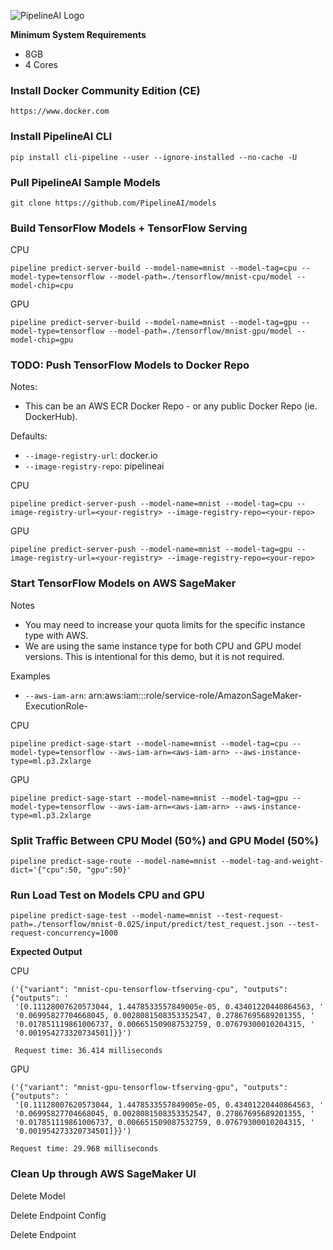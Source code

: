 ![PipelineAI Logo](http://pipeline.ai/assets/img/logo/pipelineai-split-black-258x62.png)

**Minimum System Requirements**
* 8GB
* 4 Cores

### Install Docker Community Edition (CE)
```
https://www.docker.com
```

### Install PipelineAI CLI
```
pip install cli-pipeline --user --ignore-installed --no-cache -U 
```

### Pull PipelineAI Sample Models
```
git clone https://github.com/PipelineAI/models
```

### Build TensorFlow Models + TensorFlow Serving
CPU
```
pipeline predict-server-build --model-name=mnist --model-tag=cpu --model-type=tensorflow --model-path=./tensorflow/mnist-cpu/model --model-chip=cpu
```
GPU
```
pipeline predict-server-build --model-name=mnist --model-tag=gpu --model-type=tensorflow --model-path=./tensorflow/mnist-gpu/model --model-chip=gpu
```

### TODO: Push TensorFlow Models to Docker Repo
Notes:  
* This can be an AWS ECR Docker Repo - or any public Docker Repo (ie. DockerHub).

Defaults:
* `--image-registry-url`:  docker.io
* `--image-registry-repo`:  pipelineai

CPU
```
pipeline predict-server-push --model-name=mnist --model-tag=cpu --image-registry-url=<your-registry> --image-registry-repo=<your-repo>
```

GPU
```
pipeline predict-server-push --model-name=mnist --model-tag=gpu --image-registry-url=<your-registry> --image-registry-repo=<your-repo>
```

### Start TensorFlow Models on AWS SageMaker
Notes
* You may need to increase your quota limits for the specific instance type with AWS.
* We are using the same instance type for both CPU and GPU model versions.  This is intentional for this demo, but it is not required.

Examples
* `--aws-iam-arn`: arn:aws:iam::<account-number>:role/service-role/AmazonSageMaker-ExecutionRole-<timestamp>

CPU
```
pipeline predict-sage-start --model-name=mnist --model-tag=cpu --model-type=tensorflow --aws-iam-arn=<aws-iam-arn> --aws-instance-type=ml.p3.2xlarge
```

GPU
```
pipeline predict-sage-start --model-name=mnist --model-tag=gpu --model-type=tensorflow --aws-iam-arn=<aws-iam-arn> --aws-instance-type=ml.p3.2xlarge
```

### Split Traffic Between CPU Model (50%) and GPU Model (50%)
```
pipeline predict-sage-route --model-name=mnist --model-tag-and-weight-dict='{"cpu":50, "gpu":50}'
```

### Run Load Test on Models CPU and GPU
```
pipeline predict-sage-test --model-name=mnist --test-request-path=./tensorflow/mnist-0.025/input/predict/test_request.json --test-request-concurrency=1000
```

**Expected Output**

CPU
```
('{"variant": "mnist-cpu-tensorflow-tfserving-cpu", "outputs":{"outputs": '
 '[0.11128007620573044, 1.4478533557849005e-05, 0.43401220440864563, '
 '0.06995827704668045, 0.0028081508353352547, 0.27867695689201355, '
 '0.017851119861006737, 0.006651509087532759, 0.07679300010204315, '
 '0.001954273320734501]}}')
 
 Request time: 36.414 milliseconds
 ```
 
GPU
```
('{"variant": "mnist-gpu-tensorflow-tfserving-gpu", "outputs":{"outputs": '
 '[0.11128007620573044, 1.4478533557849005e-05, 0.43401220440864563, '
 '0.06995827704668045, 0.0028081508353352547, 0.27867695689201355, '
 '0.017851119861006737, 0.006651509087532759, 0.07679300010204315, '
 '0.001954273320734501]}}')
 
Request time: 29.968 milliseconds
```

### Clean Up through AWS SageMaker UI

Delete Model

Delete Endpoint Config

Delete Endpoint
